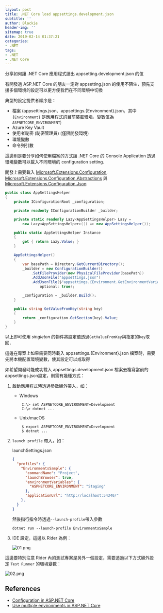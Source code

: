 ```yaml
---
layout: post
title: .NET Core load appsettings.development.json
subtitle: ''
author: Blackie
header-img: ''
sitemap: true
date: 2019-02-14 01:37:21
categories:
- .NET
tags: 
- .NET
- .NET Core
---
```


分享如何讓 .NET Core 應用程式讀出 appsetting.development.json 的值

<!-- More -->

有開發過 ASP.NET Core 的朋友一定對 appsetting.json 的使用不陌生，預先支援多個環境的設定可以更方便我們在不同環境中切換

典型的設定提供者順序是：
- 檔案 (appsettings.json、appsettings.{Environment}.json，其中 `{Environment}` 是應用程式的目前裝載環境，變數值為`ASPNETCORE_ENVIRONMENT`)
- Azure Key Vault
- 使用者祕密 (祕密管理員) (僅限開發環境)
- 環境變數
- 命令列引數

這邊則是要分享如何使用檔案的方式讓 .NET Core 的 Console Application 透過環境變數可以載入不同環境的 configuration setting.

開發上需要載入 [Microsoft.Extensions.Configuration](https://www.nuget.org/packages/Microsoft.Extensions.Configuration/), [Microsoft.Extensions.Configuration.Abstractions](https://www.nuget.org/packages/Microsoft.Extensions.Configuration.Abstractions/) 與 [Microsoft.Extensions.Configuration.Json](https://www.nuget.org/packages/Microsoft.Extensions.Configuration.Json/)

```csharp
public class AppSettingsHelper
{
    private IConfigurationRoot _configuration;

    private readonly IConfigurationBuilder _builder;

    private static readonly Lazy<AppSettingsHelper> Lazy =
        new Lazy<AppSettingsHelper>(() => new AppSettingsHelper());

    public static AppSettingsHelper Instance
    {
        get { return Lazy.Value; }
    }

    AppSettingsHelper()
    {
        var basePath = Directory.GetCurrentDirectory();
        _builder = new ConfigurationBuilder()
            .SetFileProvider(new PhysicalFileProvider(basePath))
            .AddJsonFile("appsettings.json")
            .AddJsonFile($"appsettings.{Environment.GetEnvironmentVariable("ASPNETCORE_ENVIRONMENT")}.json",
                optional: true);

        _configuration = _builder.Build();
    }

    public string GetValueFromKey(string key)
    {
        return _configuration.GetSection(key).Value;
    }
}
```

以上即可使用 *singleton* 的物件將設定值透過`GetValueFromKey`與指定的`key`取回．

這邊在專案上如果需要同時載入 appsettings.{Environment}.json 檔案時，需要先將本機配置環境變數，使其設定可以成取得

如希望開發時能成功載入  appsettings.development.json 檔案去複寫當前的appsettings.json設定，則需有幾種方式：

1. 啟動應用程式時透過參數額外帶入，如：
     - Windows

            C:\> set ASPNETCORE_ENVIRONMENT=Development
            C:\> dotnet ...

     - Unix/macOS

            $ export ASPNETCORE_ENVIRONMENT=Development
            $ dotnet ...
2. `launch profile` 帶入，如：

    launchSettings.json
    ```json
    { 
      "profiles": {    
        "EnvironmentsSample": {
          "commandName": "Project",
          "launchBrowser": true,
          "environmentVariables": {
            "ASPNETCORE_ENVIRONMENT": "Staging"
          },
          "applicationUrl": "http://localhost:54340/"
        },   
      }
    }
    ```

    然後指行指令時透過`--launch-profile`帶入參數

       dotnet run --launch-profile EnvironmentsSample

3. IDE 設定，這邊以 Rider 為例：
   
    ![01.png](01.png)


這邊要特別注意 Rider 內的測試專案是另外一個設定，需要透過以下方式額外設定 `Test Runner` 的環境變數：

![02.png](02.png)

## References ##

- [Configuration in ASP.NET Core](https://docs.microsoft.com/zh-tw/aspnet/core/fundamentals/configuration/?view=aspnetcore-2.2)
- [Use multiple environments in ASP.NET Core](https://docs.microsoft.com/zh-tw/aspnet/core/fundamentals/environments?view=aspnetcore-2.2)
